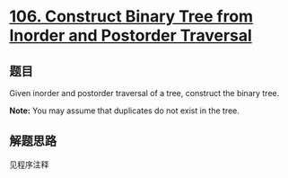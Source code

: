 # [106. Construct Binary Tree from Inorder and Postorder Traversal](https://leetcode.com/problems/construct-binary-tree-from-inorder-and-postorder-traversal/)

## 题目
Given inorder and postorder traversal of a tree, construct the binary tree.

**Note:**
You may assume that duplicates do not exist in the tree.

## 解题思路

见程序注释
